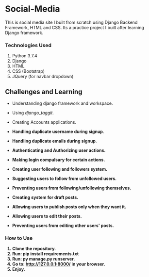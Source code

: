 # Social-Media
This is social media site I built from scratch using Django Backend Framework, HTML and CSS. Its a practice project I built after learning Django framework.


### Technologies Used
1. Python 3.7.4
2. Django
3. HTML
4. CSS (Bootstrap)
5. JQuery (for navbar dropdown)


## Challenges and Learning
* Understanding django framework and workspace.
* Using *django_taggit*.
* Creating Accounts applications.
* **Handling duplicate username during signup**.  
* **Handling duplicate emails during signup**.<b>
  
* **Authenticating and Authorizing user actions**.
* **Making login compulsary for certain actions**.
* Creating user following and followers system.  
* **Suggesting users to follow from unfollowed users**.
* Preventing users from following/unfollowing themselves.<b>
  
* **Creating system for draft posts**.
* Allowing users to publish posts only when they want it.
* **Allowing users to edit their posts**.
* **Preventing users from editing other users' posts**.<b>


### How to Use
1. Clone the repository.
2. Run: pip install requirements.txt
3. Run: py manage.py runserver.
4. Go to: **http://127.0.0.1:8000/** in your browser.
5. Enjoy.
